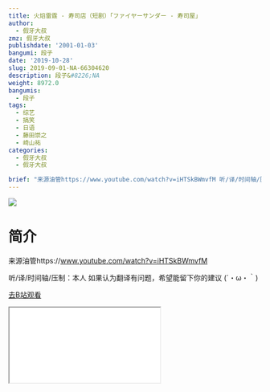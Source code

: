 ```yaml
---
title: 火焰雷霆 - 寿司店（短剧）「ファイヤーサンダー - 寿司屋」
author:
  - 假牙大叔
zmz: 假牙大叔
publishdate: '2001-01-03'
bangumi: 段子
date: '2019-10-28'
slug: 2019-09-01-NA-66304620
description: 段子&#8226;NA
weight: 8972.0
bangumis:
  - 段子
tags:
  - 综艺
  - 搞笑
  - 日语
  - 藤田崇之
  - 崎山祐
categories:
  - 假牙大叔
  - 假牙大叔

brief: "来源油管https://www.youtube.com/watch?v=iHTSkBWmvfM 听/译/时间轴/压制：本人 如果认为翻译有问题，希望能留下你的建议 (´・ω・｀)"
---
```

![](https://raw.githubusercontent.com/tcgriffith/owaraisite/master/static/tmpimg/7278284216adc0882b3845a25cb563eac398cc1a.jpg.480.jpg)
# 简介  
来源油管https://www.youtube.com/watch?v=iHTSkBWmvfM

听/译/时间轴/压制：本人 
如果认为翻译有问题，希望能留下你的建议 
(´・ω・｀)  

[去B站观看](https://www.bilibili.com/video/av66304620/)
<div class ="resp-container"><iframe class="testiframe" src="//player.bilibili.com/player.html?aid=66304620"", scrolling="no", allowfullscreen="true" > </iframe></div> 
